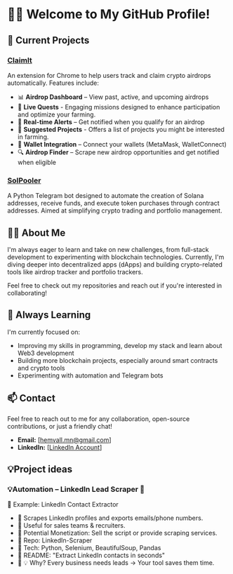# 👨‍💻 Welcome to My GitHub Profile!

## 🚀 Current Projects

### [ClaimIt](https://github.com/hemvall/ClaimIt)
An extension for Chrome to help users track and claim crypto airdrops automatically. Features include:
- 📊 **Airdrop Dashboard** – View past, active, and upcoming airdrops
- 🎯 **Live Quests** - Engaging missions designed to enhance participation and optimize your farming.
- 🔔 **Real-time Alerts** – Get notified when you qualify for an airdrop
- 🌱 **Suggested Projects** - Offers a list of projects you might be interested in farming.
- 🔗 **Wallet Integration** – Connect your wallets (MetaMask, WalletConnect)
- 🔍 **Airdrop Finder** – Scrape new airdrop opportunities and get notified when eligible

### [SolPooler](https://github.com/hemvall/sol-pooler-telegram-bot)
A Python Telegram bot designed to automate the creation of Solana addresses, receive funds, and execute token purchases through contract addresses. Aimed at simplifying crypto trading and portfolio management.


## 👨‍💻 About Me

I'm always eager to learn and take on new challenges, from full-stack development to experimenting with blockchain technologies. Currently, I'm diving deeper into decentralized apps (dApps) and building crypto-related tools like airdrop tracker and portfolio trackers.

Feel free to check out my repositories and reach out if you're interested in collaborating!

## 🌱 Always Learning

I'm currently focused on:
- Improving my skills in programming, develop my stack and learn about Web3 development
- Building more blockchain projects, especially around smart contracts and crypto tools
- Experimenting with automation and Telegram bots

## 📫 Contact

Feel free to reach out to me for any collaboration, open-source contributions, or just a friendly chat!

- **Email:** [hemvall.mn@gmail.com]
- **LinkedIn:** [[LinkedIn Account](https://www.linkedin.com/in/louis-serrano-842b09222/)]

## 💡Project ideas
  ###  💡Automation – LinkedIn Lead Scraper 💼
📌 Example: LinkedIn Contact Extractor
- 🔹 Scrapes LinkedIn profiles and exports emails/phone numbers.
- 🔹 Useful for sales teams & recruiters.
- 🔹 Potential Monetization: Sell the script or provide scraping services.
- 🔹 Repo: LinkedIn-Scraper
- 🔹 Tech: Python, Selenium, BeautifulSoup, Pandas
- 🔹 README: "Extract LinkedIn contacts in seconds"
- 🔹 💡 Why? Every business needs leads → Your tool saves them time.


